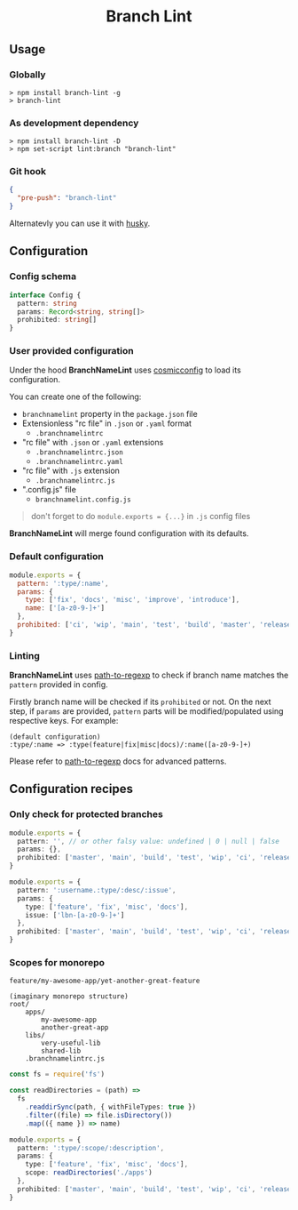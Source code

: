 <!-- markdownlint-disable -->

# **<div align="center">Branch Lint</div>**

<!-- markdownlint-enable -->

## Usage

### Globally

```shell
> npm install branch-lint -g
> branch-lint
```

### As development dependency

```shell
> npm install branch-lint -D
> npm set-script lint:branch "branch-lint"
```

### Git hook

```json
{
  "pre-push": "branch-lint"
}
```

Alternatevly you can use it with [husky](https://www.npmjs.com/package/husky).

## Configuration

### Config schema

```typescript
interface Config {
  pattern: string
  params: Record<string, string[]>
  prohibited: string[]
}
```

### User provided configuration

Under the hood **BranchNameLint** uses [cosmicconfig](https://www.npmjs.com/package/cosmiconfig)
to load its configuration.

You can create one of the following:

- `branchnamelint` property in the `package.json` file
- Extensionless "rc file" in `.json` or `.yaml` format
  - `.branchnamelintrc`
- "rc file" with `.json` or `.yaml` extensions
  - `.branchnamelintrc.json`
  - `.branchnamelintrc.yaml`
- "rc file" with `.js` extension
  - `.branchnamelintrc.js`
- ".config.js" file
  - `branchnamelint.config.js`

> don't forget to do `module.exports = {...}` in `.js` config files

**BranchNameLint** will merge found configuration with its defaults.

### Default configuration

```javascript
module.exports = {
  pattern: ':type/:name',
  params: {
    type: ['fix', 'docs', 'misc', 'improve', 'introduce'],
    name: ['[a-z0-9-]+']
  },
  prohibited: ['ci', 'wip', 'main', 'test', 'build', 'master', 'release']
}
```

### Linting

**BranchNameLint** uses [path-to-regexp](https://www.npmjs.com/package/path-to-regexp)
to check if branch name matches the `pattern` provided in config.

Firstly branch name will be checked if its `prohibited` or not. On the next step,
if `params` are provided, `pattern` parts will be modified/populated using
respective keys. For example:

```text
(default configuration)
:type/:name => :type(feature|fix|misc|docs)/:name([a-z0-9-]+)
```

Please refer to [path-to-regexp](https://www.npmjs.com/package/path-to-regexp)
docs for advanced patterns.

## Configuration recipes

### Only check for protected branches

```typescript
module.exports = {
  pattern: '', // or other falsy value: undefined | 0 | null | false
  params: {},
  prohibited: ['master', 'main', 'build', 'test', 'wip', 'ci', 'release']
}
```

```typescript
module.exports = {
  pattern: ':username.:type/:desc/:issue',
  params: {
    type: ['feature', 'fix', 'misc', 'docs'],
    issue: ['lbn-[a-z0-9-]+']
  },
  prohibited: ['master', 'main', 'build', 'test', 'wip', 'ci', 'release']
}
```

### Scopes for monorepo

`feature/my-awesome-app/yet-another-great-feature`

```text
(imaginary monorepo structure)
root/
    apps/
        my-awesome-app
        another-great-app
    libs/
        very-useful-lib
        shared-lib
    .branchnamelintrc.js
```

```typescript
const fs = require('fs')

const readDirectories = (path) =>
  fs
    .readdirSync(path, { withFileTypes: true })
    .filter((file) => file.isDirectory())
    .map(({ name }) => name)

module.exports = {
  pattern: ':type/:scope/:description',
  params: {
    type: ['feature', 'fix', 'misc', 'docs'],
    scope: readDirectories('./apps')
  },
  prohibited: ['master', 'main', 'build', 'test', 'wip', 'ci', 'release']
}
```
